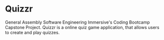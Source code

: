 # Quizzr

General Assembly Software Engineering Immersive's Coding Bootcamp Capstone Project. Quizzr is a online quiz game application, that allows users to create and play quizzes.
